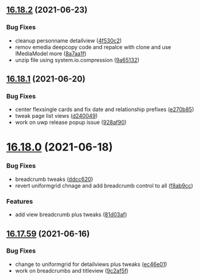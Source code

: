 ## [16.18.2](https://github.com/phandcock/GrampsView/compare/v16.18.1...v16.18.2) (2021-06-23)


### Bug Fixes

* cleanup personname detailview ([4f530c2](https://github.com/phandcock/GrampsView/commit/4f530c2362a546fb00721cc4b81d7fe529802eda))
* remov emedia deepcopy code and repalce with clone and use IMediaModel more ([8a7aa1f](https://github.com/phandcock/GrampsView/commit/8a7aa1ffe041bebc4471ceef3a400bbf86dbab28))
* unzip file using system.io.compression ([9a65132](https://github.com/phandcock/GrampsView/commit/9a651322350a44b7d9f5e41aff950f346e06555f))



## [16.18.1](https://github.com/phandcock/GrampsView/compare/v16.18.0...v16.18.1) (2021-06-20)


### Bug Fixes

* center flexsingle cards and fix date and relationship prefixes ([e270b85](https://github.com/phandcock/GrampsView/commit/e270b85924e9e2562bcc38a6e68cec5f77bb6d73))
* tweak page list views ([d240049](https://github.com/phandcock/GrampsView/commit/d240049bf301435a171b73225f395418f12072b2))
* work on uwp release popup issue ([928af90](https://github.com/phandcock/GrampsView/commit/928af9003fda1488f810e788aefac31a1cdcabb3))



# [16.18.0](https://github.com/phandcock/GrampsView/compare/v16.17.59...v16.18.0) (2021-06-18)


### Bug Fixes

* breadcrumb tweaks ([ddcc620](https://github.com/phandcock/GrampsView/commit/ddcc62073ac04e47f4b70bfb0266372b63401e3c))
* revert uniformgrid chnage and add breadcrumb control to all ([f8ab9cc](https://github.com/phandcock/GrampsView/commit/f8ab9cce9e2721b3a6ea37fac1f05b5c7c479087))


### Features

* add view breadcrumb plus tweaks ([81d03af](https://github.com/phandcock/GrampsView/commit/81d03af9fd2cd50e917ecc1473ae0d44abda8b9b))



## [16.17.59](https://github.com/phandcock/GrampsView/compare/v16.17.58...v16.17.59) (2021-06-16)


### Bug Fixes

* change to uniformgrid for detailviews plus tweaks ([ec46e01](https://github.com/phandcock/GrampsView/commit/ec46e01fd64ec05529bae24521d1011f9cb934ff))
* work on breadcrumbs and titleview ([9c2af5f](https://github.com/phandcock/GrampsView/commit/9c2af5f23c49ecb5ce77138f6f6e97fb9d5f4094))



